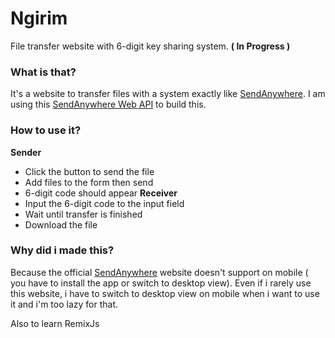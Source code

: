 # Ngirim
File transfer website with 6-digit key sharing system. **( In Progress )**

### What is that?
It's a website to transfer files with a system exactly like [SendAnywhere](https://send-anywhere.com/). I am using this [SendAnywhere Web API](https://github.com/estmob/SendAnywhere-Web-API) to build this.

### How to use it?
**Sender**
- Click the button to send the file
- Add files to the form then send
- 6-digit code should appear
**Receiver**
- Input the 6-digit code to the input field
- Wait until transfer is finished
- Download the file

### Why did i made this?
Because the official [SendAnywhere](https://send-anywhere.com/) website doesn't support on mobile ( you have to install the app or switch to desktop view). Even if i rarely use this website, i have to switch to desktop view on mobile when i want to use it and i'm too lazy for that.

Also to learn RemixJs
